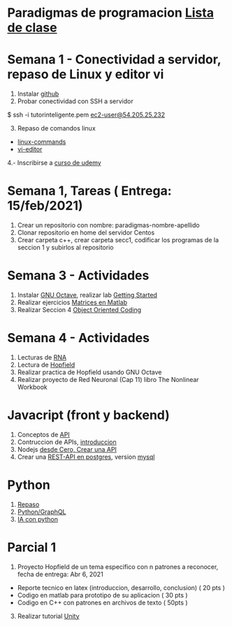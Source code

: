 # Paradigmas de programacion [Lista de clase](https://docs.google.com/spreadsheets/d/1npuGxthpXBhV0R2jTZF3x82hqupylerx/edit?usp=sharing&ouid=112454259737266877874&rtpof=true&sd=true)
# Semana 1 - Conectividad a servidor, repaso de Linux y editor vi

1. Instalar [github](https://git-scm.com/downloads)
2. Probar conectividad con SSH a servidor

$  ssh -i tutorinteligente.pem ec2-user@54.205.25.232

3. Repaso de comandos linux

-	[linux-commands](https://github.com/adsoftsito/paradigmas-programacion/blob/main/w1/linuxcommands.pdf)
-	[vi-editor](https://github.com/adsoftsito/paradigmas-programacion/blob/main/w1/vi-editor.pdf)

4.- Inscribirse a [curso de udemy](https://www.udemy.com/course/free-learn-c-tutorial-beginners)

# Semana 1, Tareas ( Entrega: 15/feb/2021) 
1. Crear un repositorio con nombre:  paradigmas-nombre-apellido
2. Clonar repositorio en home del servidor Centos
2. Crear carpeta c++, crear carpeta secc1, codificar los programas de la seccion 1 y subirlos al repositorio


# Semana 3 - Actividades

1. Instalar [GNU Octave](https://www.gnu.org/software/octave/download), realizar lab [Getting Started](https://matlabacademy.mathworks.com/es/details/matlab-onramp/gettingstarted?s_tid=course_mlor_start1)
2. Realizar ejercicios [Matrices en Matlab](https://github.com/adsoftsito/paradigmas-programacion/blob/main/w1/operaciones_matrices.pdf)
3. Realizar Seccion 4 [Object Oriented Coding](https://www.udemy.com/course/free-learn-c-tutorial-beginners)

# Semana 4 - Actividades
1. Lecturas de [RNA](https://ccc.inaoep.mx/~pgomez/cursos/redes%20neuronales%20artificiales/index_archivos/Page611.htm)
2. Lectura de [Hopfield](https://ccc.inaoep.mx/~pgomez/cursos/redes%20neuronales%20artificiales/presentaciones/hopfield.pdf)
3. Realizar practica de Hopfield usando GNU Octave
4. Realizar proyecto de Red Neuronal (Cap 11) libro The Nonlinear Workbook

# Javacript (front y backend)
1. Conceptos de [API](https://docs.google.com/presentation/d/1EAzaEWwT7eZvFAe7EpurZYLg7v225mt8fZJko_K2A6k/edit?usp=sharing)
2. Contruccion de APIs, [introduccion](https://docs.google.com/presentation/d/12jIpzR_-DansrQG9FDWXJ7RQbqwDCTY2fYR7aofg0-I/edit?usp=sharing)
3. Nodejs [desde Cero, Crear una API](https://docs.google.com/presentation/d/1-WYYV7bmkjMeRM5I7CLmyEouzkQTSlqRlxds67atLlI/edit?usp=sharing)
4. Crear una [REST-API en postgres](https://docs.google.com/presentation/d/1a5cRhFod-mP-EtBFS3-NkLSCHgdbe8BhnvQ-TUUucA8/edit?usp=sharing), version [mysql](https://docs.google.com/presentation/d/1XCU-Q8uKVOLARYizHy70f9-LyS_lngOkQIl6ityj2ow/edit?usp=sharing)

# Python
1. [Repaso](https://github.com/adsoftsito/python) 
2. [Python/GraphQL](https://github.com/adsoftsito/apis/blob/master/w13/itesm_apis_semana13.pdf)
3. [IA con python](https://github.com/adsoftsito/apis/blob/master/w15/itesm_apis_semana15.pdf)


# Parcial 1
1. Proyecto Hopfield de un tema especifico con n patrones a reconocer, fecha de entrega: Abr 6, 2021
- Reporte tecnico en latex (introduccion, desarrollo, conclusion) ( 20 pts )
- Codigo en matlab para prototipo de su aplicacion ( 30 pts )
- Codigo en C++ con patrones en archivos de texto ( 50pts )
3. Realizar tutorial [Unity](https://www.udemy.com/course/introduccion-al-desarrollo-de-videojuegos-con-unity-3d)
